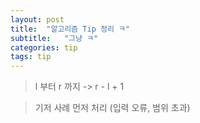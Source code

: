 ```yaml
---
layout: post
title:  "알고리즘 Tip 정리 ㅋ"
subtitle:   "그냥 ㅋ"
categories: tip
tags: tip
---
```


> l 부터 r 까지 -> r - l + 1

> 기저 사례 먼저 처리 (입력 오류, 범위 초과)